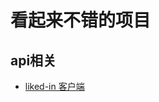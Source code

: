 看起来不错的项目
=======================


api相关
--------------

- [liked-in 客户端](https://github.com/madewithlove/LinkedIn-API-client)